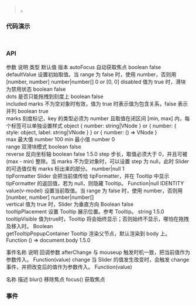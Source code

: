 #   

>  。


###  代码演示

```
 
```

### API
参数	说明	类型	默认值	版本
autoFocus	自动获取焦点	boolean	false	
defaultValue	设置初始取值。当 range 为 false 时，使用 number，否则用 [number, number]	number|number[]	0 or [0, 0]	
disabled	值为 true 时，滑块为禁用状态	boolean	false	
dots	是否只能拖拽到刻度上	boolean	false	
included	marks 不为空对象时有效，值为 true 时表示值为包含关系，false 表示并列	boolean	true	
marks	刻度标记，key 的类型必须为 number 且取值在闭区间 [min, max] 内，每个标签可以单独设置样式	object	{ number: string|VNode } or { number: { style: object, label: string|VNode } } or { number: () => VNode }	
max	最大值	number	100	
min	最小值	number	0	
range	双滑块模式	boolean	false	
reverse	反向坐标轴	boolean	false	1.5.0
step	步长，取值必须大于 0，并且可被 (max - min) 整除。当 marks 不为空对象时，可以设置 step 为 null，此时 Slider 的可选值仅有 marks 标出来的部分。	number|null	1	
tipFormatter	Slider 会把当前值传给 tipFormatter，并在 Tooltip 中显示 tipFormatter 的返回值，若为 null，则隐藏 Tooltip。	Function|null	IDENTITY	
value(v-model)	设置当前取值。当 range 为 false 时，使用 number，否则用 [number, number]	number|number[]		
vertical	值为 true 时，Slider 为垂直方向	Boolean	false	
tooltipPlacement	设置 Tooltip 展示位置。参考 Tooltip。	string		1.5.0
tooltipVisible	值为true时，Tooltip 将会始终显示；否则始终不显示，哪怕在拖拽及移入时。	Boolean		
getTooltipPopupContainer	Tooltip 渲染父节点，默认渲染到 body 上。	Function	() => document.body	1.5.0


事件名称	说明	回调参数
afterChange	与 mouseup 触发时机一致，把当前值作为参数传入。	Function(value)
change	当 Slider 的值发生改变时，会触发 change 事件，并把改变后的值作为参数传入。	Function(value)


名称	描述
blur()	移除焦点
focus()	获取焦点
 


### 事件

 

